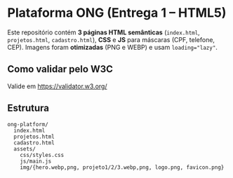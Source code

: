 
# Plataforma ONG (Entrega 1 – HTML5)

Este repositório contém **3 páginas HTML semânticas** (`index.html`, `projetos.html`, `cadastro.html`), **CSS** e **JS** para máscaras (CPF, telefone, CEP).
Imagens foram **otimizadas** (PNG e WEBP) e usam `loading="lazy"`.

## Como validar pelo W3C
Valide em https://validator.w3.org/

## Estrutura
```
ong-platform/
  index.html
  projetos.html
  cadastro.html
  assets/
    css/styles.css
    js/main.js
    img/{hero.webp,png, projeto1/2/3.webp,png, logo.png, favicon.png}
```


